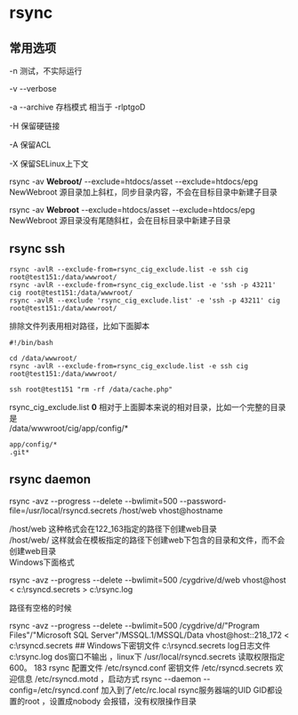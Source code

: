 # rsync

## 常用选项

-n 测试，不实际运行

-v --verbose

-a --archive 存档模式 相当于 -rlptgoD

-H 保留硬链接

-A 保留ACL

-X 保留SELinux上下文

rsync -av __Webroot/__ --exclude=htdocs/asset --exclude=htdocs/epg NewWebroot  源目录加上斜杠，同步目录内容，不会在目标目录中新建子目录

rsync -av **Webroot** --exclude=htdocs/asset --exclude=htdocs/epg NewWebroot 源目录没有尾随斜杠，会在目标目录中新建子目录

##  rsync ssh

```shell
rsync -avlR --exclude-from=rsync_cig_exclude.list -e ssh cig root@test151:/data/wwwroot/
rsync -avlR --exclude-from=rsync_cig_exclude.list -e 'ssh -p 43211' cig root@test151:/data/wwwroot/
rsync -avlR --exclude 'rsync_cig_exclude.list' -e 'ssh -p 43211' cig root@test151:/data/wwwroot/
```

排除文件列表用相对路径，比如下面脚本  
```
#!/bin/bash

cd /data/wwwroot/
rsync -avlR --exclude-from=rsync_cig_exclude.list -e ssh cig root@test151:/data/wwwroot/

ssh root@test151 "rm -rf /data/cache.php"
```

rsync_cig_exclude.list  **0**
相对于上面脚本来说的相对目录，比如一个完整的目录是  
/data/wwwroot/cig/app/config/*

```
app/config/*
.git*
```
## rsync daemon
rsync -avz --progress --delete --bwlimit=500 --password-file=/usr/local/rsyncd.secrets /host/web vhost@hostname  

/host/web 这种格式会在122_163指定的路径下创建web目录  
/host/web/  这样就会在模板指定的路径下创建web下包含的目录和文件，而不会创建web目录  
Windows下面格式

rsync -avz --progress --delete --bwlimit=500 /cygdrive/d/web vhost@host < c:\rsyncd.secrets > c:\rsync.log

路径有空格的时候  

rsync -avz --progress --delete --bwlimit=500 /cygdrive/d/"Program Files"/"Microsoft SQL Server"/MSSQL.1/MSSQL/Data vhost@host::218_172 < c:\rsyncd.secrets  ## Windows下密钥文件 c:\rsyncd.secrets log日志文件c:\rsync.log dos窗口不输出 ，linux下  /usr/local/rsyncd.secrets 读取权限指定600。  183 rsync 配置文件 /etc/rsyncd.conf  密钥文件 /etc/rsyncd.secrets 欢迎信息 /etc/rsyncd.motd  ，启动方式 rsync --daemon --config=/etc/rsyncd.conf  加入到了/etc/rc.local   rsync服务器端的UID GID都设置的root ，设置成nobody 会报错，没有权限操作目录

